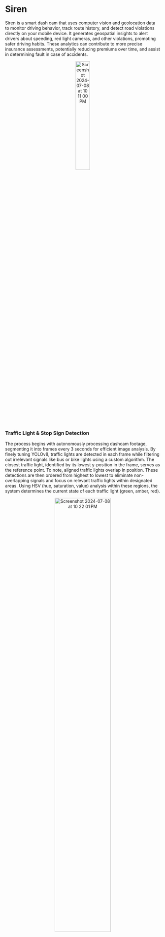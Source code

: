 # Siren

Siren is a smart dash cam that uses computer vision and geolocation data to monitor driving behavior, track route history, and detect road violations directly on your mobile device. It generates geospatial insights to alert drivers about speeding, red light cameras, and other violations, promoting safer driving habits. These analytics can contribute to more precise insurance assessments, potentially reducing premiums over time, and assist in determining fault in case of accidents.

<p align="center">
<img src="https://github.com/pearl-natalia/crash/assets/145855287/aefa20ef-6356-4344-b718-a9b3cf3c6a23" alt="Screenshot 2024-07-08 at 10 11 00 PM" width="30%">
</p>

### Traffic Light & Stop Sign Detection

The process begins with autonomously processing dashcam footage, segmenting it into frames every 3 seconds for efficient image analysis.
By finely tuning YOLOv8, traffic lights are detected in each frame while filtering out irrelevant signals like bus or bike lights using a custom algorithm. The closest traffic light, identified by its lowest y-position in the frame, serves as the reference point. To note, aligned traffic lights overlap in position. These detections are then ordered from highest to lowest to eliminate non-overlapping signals and focus on relevant traffic lights within designated areas. Using HSV (hue, saturation, value) analysis within these regions, the system determines the current state of each traffic light (green, amber, red).

<p align="center">
<img width="60%" alt="Screenshot 2024-07-08 at 10 22 01 PM" src="https://github.com/pearl-natalia/crash/assets/145855287/5777477c-3765-4afa-bd4c-d94e34c1cbce">
</p>

When a traffic light is detected, the frame is further processed using another CNN to identify 'no right turn' prohibition signs to track illegal right turns. If no traffic lights are detected, the system checks for stop signs instead. Once all detections are complete, the data is stored in a SQLite database along with real-time metrics and video timestamps for playback purposes.

<p align="center">
<img width="25%" alt="Screenshot 2024-07-08 at 10 25 54 PM" src="https://github.com/pearl-natalia/crash/assets/145855287/35ea0efb-ffa2-43ed-91ec-803c6560f32d">
</p>

### Geographical Data

Simultaneously, in a separate thread, geographical data is captured to analyze driving behavior and track the vehicle's route. Using iCloud, the application receives GPS location data from the iPhone.

<p align="center">
<img width="30%" alt="Screenshot 2024-07-08 at 10 28 56 PM" src="https://github.com/pearl-natalia/crash/assets/145855287/0770c5ba-dd0e-4814-81e9-6e8d680bf66d">
</p>

**Rolling Stop Signs**<br>
If a stop sign is identified, the vehicle's movement is tracked for up to 200 meters following the initial detection. To ensure precision, the interval for capturing GPS coordinates is reduced to every second. Utilizing these coordinates, the system verifies whether a complete stop is executed, based on consistency across at least two instances (with a 1-second interval between each). Utilizing these coordinates, the system verifies if the coordinates remain identical across at least two instances (with a 3-second interval between each) to identify a full stop.
<br><br>

**Speed**<br>
Dividing the distance traveled by several intervals (approximately every 12 seconds) provides an average speed estimate. The HERE Maps API is used to retrieve speed limits specific to the current location. This allows for real-time detection of speeding, triggering warnings when exceeding limits by 10 km/h and sending a special alert if exceeding by 40 km/h (potentially leading to vehicle impoundment). In 40 km/h zones, the system displays a speeding warning emphasizing the likelihood of being in a school or community zone, where fines and demerit points are typically higher.<br><br>

**Nearby Red Light Cameras**<br>
The geographic locations of all red light camera intersections in major regions such as York, Toronto, Peel, Halton, Ottawa, Hamilton, and Guelph are publicly accessible on city and regional websites across southern Ontario. Through reverse geocoding, the system determines the specific street a vehicle is on based on its coordinates. Integrated with driver routing data, it identifies if a vehicle is approaching any road connected to a red light camera intersection within 300m of a driving route.<br>
These warnings aim to prevent a $325 fine for running a red light caught by the camera and discourage speeding through yellow lights.
When the distance to the intersection begins to increase over two frames, indicating that the vehicle is moving away, the warning is removed. The use of a driver routing API ensures accurate calculations of driving distances between coordinates A and B, which is essential as geographical distance may not accurately reflect the distance driven.

<p align="center">
<img width="678" alt="Screenshot 2024-07-08 at 10 32 04 PM" src="https://github.com/pearl-natalia/crash/assets/145855287/cb880468-d3c4-4f8e-9d3c-7f8caa7c6e89">
</p>

**Turn Detections**<br>
Using reverse geocoding, the system monitors the driver's current street, comparing it with the previous frame to detect any street name changes indicating a potential turn. A linear regression model calculates the average initial heading before the turn, followed by creating a direction vector from the last coordinate on the previous road to the current one. By measuring the clockwise angle of this vector relative to the line of best fit, the system identifies whether a left turn (π/6 - 5π/6), a right turn (7π/6 - 11π/6), or a straight path has been taken.
<br>
Continuing angle checking up to 100 meters from the initial street change ensures accurate detection, even near intersections where street names may change abruptly, clarifying straight path versus turn detections.
<br>

<p align="center">
<img width="1417" alt="Screenshot 2024-07-08 at 10 35 44 PM" src="https://github.com/pearl-natalia/crash/assets/145855287/853b2dd7-0303-46dc-98c0-5f2eccaef8a4"](https://github.com/pearl-natalia/crash/assets/145855287/af708d81-c388-493c-8426-af4459558648">
</p>

**Traffic signal**<br>
The leftmost traffic light always indicates left turns, whether it's a designated left-turn light or a standard one. The rightmost light corresponds to right turns and straight paths. When a turn is detected and the last frame with a traffic light shows it as red, the system checks for a complete stop made before the turn (consistency of coordinates over two frames on the previous street). For left turns, it verifies that the leftmost traffic light was not red before the turn. Additionally, if the speed exceeds 5 km/h and the last frame showed a red light, the system flags that timestamp as a potential instance of running a red light.
